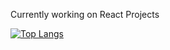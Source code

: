 Currently working on React Projects 


<!-- [![ GitHub stats](https://github-readme-stats.vercel.app/api?username=harsharansingh20&theme=radical&show_icons=true&count_private=true)](https://github.com/harsharansingh20/github-readme-stats) -->

[![Top Langs](https://github-readme-stats.vercel.app/api/top-langs/?username=harsharansingh20&layout=compact)](https://github.com/harsharansingh20/github-readme-stats)

